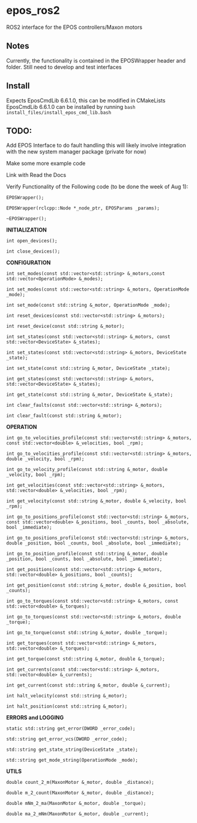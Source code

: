# epos_ros2
ROS2 interface for the EPOS controllers/Maxon motors

## Notes
Currently, the functionality is contained in the EPOSWrapper header and folder. Still need to develop and test interfaces

## Install 
Expects EposCmdLib 6.6.1.0, this can be modified in CMakeLists
EposCmdLib 6.6.1.0 can be installed by running `bash install_files/install_epos_cmd_lib.bash`

## TODO:
Add EPOS Interface to do fault handling this will likely involve integration with the new system manager package (private for now)

Make some more example code

Link with Read the Docs

Verify Functionality of the Following code (to be done the week of Aug 1):

```
EPOSWrapper();

EPOSWrapper(rclcpp::Node *_node_ptr, EPOSParams _params);

~EPOSWrapper();
```


**INITIALIZATION**

```
int open_devices();

int close_devices();
```


**CONFIGURATION**

```
int set_modes(const std::vector<std::string> &_motors,const std::vector<OperationMode> &_modes);

int set_modes(const std::vector<std::string> &_motors, OperationMode _mode);

int set_mode(const std::string &_motor, OperationMode _mode);

int reset_devices(const std::vector<std::string> &_motors);

int reset_device(const std::string &_motor);

int set_states(const std::vector<std::string> &_motors, const std::vector<DeviceState> &_states);

int set_states(const std::vector<std::string> &_motors, DeviceState _state);

int set_state(const std::string &_motor, DeviceState _state);

int get_states(const std::vector<std::string> &_motors, std::vector<DeviceState> &_states);

int get_state(const std::string &_motor, DeviceState &_state);

int clear_faults(const std::vector<std::string> &_motors);

int clear_fault(const std::string &_motor);
```


**OPERATION**

```
int go_to_velocities_profile(const std::vector<std::string> &_motors, const std::vector<double> &_velocities, bool _rpm);

int go_to_velocities_profile(const std::vector<std::string> &_motors, double _velocity, bool _rpm);

int go_to_velocity_profile(const std::string &_motor, double _velocity, bool _rpm);

int get_velocities(const std::vector<std::string> &_motors, std::vector<double> &_velocities, bool _rpm);

int get_velocity(const std::string &_motor, double &_velocity, bool _rpm);

int go_to_positions_profile(const std::vector<std::string> &_motors, const std::vector<double> &_positions, bool _counts, bool _absolute, bool _immediate);

int go_to_positions_profile(const std::vector<std::string> &_motors, double _position, bool _counts, bool _absolute, bool _immediate);

int go_to_position_profile(const std::string &_motor, double _position, bool _counts, bool _absolute, bool _immediate);

int get_positions(const std::vector<std::string> &_motors, std::vector<double> &_positions, bool _counts);

int get_position(const std::string &_motor, double &_position, bool _counts);

int go_to_torques(const std::vector<std::string> &_motors, const std::vector<double> &_torques);

int go_to_torques(const std::vector<std::string> &_motors, double _torque);

int go_to_torque(const std::string &_motor, double _torque);

int get_torques(const std::vector<std::string> &_motors, std::vector<double> &_torques);

int get_torque(const std::string &_motor, double &_torque);

int get_currents(const std::vector<std::string> &_motors, std::vector<double> &_currents);

int get_current(const std::string &_motor, double &_current);

int halt_velocity(const std::string &_motor);

int halt_position(const std::string &_motor);
```


**ERRORS and LOGGING**

```
static std::string get_error(DWORD _error_code);

std::string get_error_vcs(DWORD _error_code);

std::string get_state_string(DeviceState _state);

std::string get_mode_string(OperationMode _mode);
```


**UTILS**

```
double count_2_m(MaxonMotor &_motor, double _distance);

double m_2_count(MaxonMotor &_motor, double _distance);

double mNm_2_ma(MaxonMotor &_motor, double _torque);

double ma_2_mNm(MaxonMotor &_motor, double _current);
```

